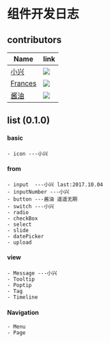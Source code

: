 # 组件开发日志

## contributors
|Name|link|
|---|---|
|[小兴](https://github.com/webproblem)|![](https://avatars1.githubusercontent.com/u/20440496?v=4&s=100)|
|[Frances](https://github.com/hqp9044)|![](https://avatars1.githubusercontent.com/u/17699461?v=4&s=100)|
|[酱油](https://github.com/LY550275752)|![](https://avatars3.githubusercontent.com/u/18053658?v=4&s=100)|

## list (0.1.0)

#### basic
	- icon ---小兴

#### from
	- input  ---小兴 last:2017.10.04
	- inputNumber ---小兴
	- button ---酱油 遥遥无期
	- switch ---小兴
	- radio
	- checkBox
	- select
	- slide
	- datePicker
	- upload

#### view
	- Message ---小兴
	- Tooltip
	- Poptip
	- Tag
	- Timeline

#### Navigation
	- Menu
	- Page
